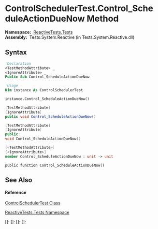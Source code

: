 # ControlSchedulerTest.Control\_ScheduleActionDueNow Method

**Namespace:**  [ReactiveTests.Tests](ReactiveTests.Tests\ReactiveTests.Tests.md)  
**Assembly:**  Tests.System.Reactive (in Tests.System.Reactive.dll)

## Syntax

```vb
'Declaration
<TestMethodAttribute> _
<IgnoreAttribute> _
Public Sub Control_ScheduleActionDueNow
```

```vb
'Usage
Dim instance As ControlSchedulerTest

instance.Control_ScheduleActionDueNow()
```

```csharp
[TestMethodAttribute]
[IgnoreAttribute]
public void Control_ScheduleActionDueNow()
```

```c++
[TestMethodAttribute]
[IgnoreAttribute]
public:
void Control_ScheduleActionDueNow()
```

```fsharp
[<TestMethodAttribute>]
[<IgnoreAttribute>]
member Control_ScheduleActionDueNow : unit -> unit 
```

```jscript
public function Control_ScheduleActionDueNow()
```

## See Also

#### Reference

[ControlSchedulerTest Class](ControlSchedulerTest\ControlSchedulerTest.md)

[ReactiveTests.Tests Namespace](ReactiveTests.Tests\ReactiveTests.Tests.md)

[]: 
[]: 
[]: 
[]: 